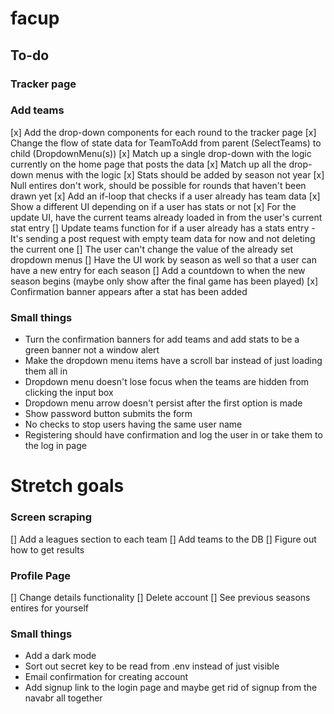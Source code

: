 # facup

## To-do

### Tracker page


### Add teams
[x] Add the drop-down components for each round to the tracker page
[x] Change the flow of state data for TeamToAdd from parent (SelectTeams) to child (DropdownMenu(s))
[x] Match up a single drop-down with the logic currently on the home page that posts the data
[x] Match up all the drop-down menus with the logic
[x] Stats should be added by season not year
[x] Null entires don't work, should be possible for rounds that haven't been drawn yet
[x] Add an if-loop that checks if a user already has team data 
[x] Show a different UI depending on if a user has stats or not
[x] For the update UI, have the current teams already loaded in from the user's current stat entry
[] Update teams function for if a user already has a stats entry
    - It's sending a post request with empty team data for now and not deleting the current one
[] The user can't change the value of the already set dropdown menus
[] Have the UI work by season as well so that a user can have a new entry for each season
[] Add a countdown to when the new season begins (maybe only show after the final game has been played)
[x] Confirmation banner appears after a stat has been added

### Small things
- Turn the confirmation banners for add teams and add stats to be a green banner not a window alert
- Make the dropdown menu items have a scroll bar instead of just loading them all in
- Dropdown menu doesn't lose focus when the teams are hidden from clicking the input box
- Dropdown menu arrow doesn't persist after the first option is made
- Show password button submits the form
- No checks to stop users having the same user name
- Registering should have confirmation and log the user in or take them to the log in page


# Stretch goals

### Screen scraping
[] Add a leagues section to each team
[] Add teams to the DB
[] Figure out how to get results 

### Profile Page
[] Change details functionality
[] Delete account
[] See previous seasons entires for yourself

### Small things
- Add a dark mode
- Sort out secret key to be read from .env instead of just visible
- Email confirmation for creating account
- Add signup link to the login page and maybe get rid of signup from the navabr all together